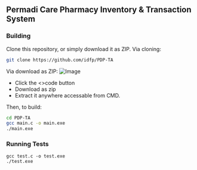 ## Permadi Care Pharmacy Inventory & Transaction System
### Building
Clone this repository, or simply download it as ZIP.
Via cloning: 
```sh
git clone https://github.com/idfp/PDP-TA
```
Via download as ZIP: 
![Image](https://i.ibb.co/s9kVc1m/image-2023-11-08-160045169.png)
- Click the <>code button
- Download as zip
- Extract it anywhere accessable from CMD.

Then, to build:
```sh
cd PDP-TA
gcc main.c -o main.exe
./main.exe
```

### Running Tests
```
gcc test.c -o test.exe
./test.exe
```